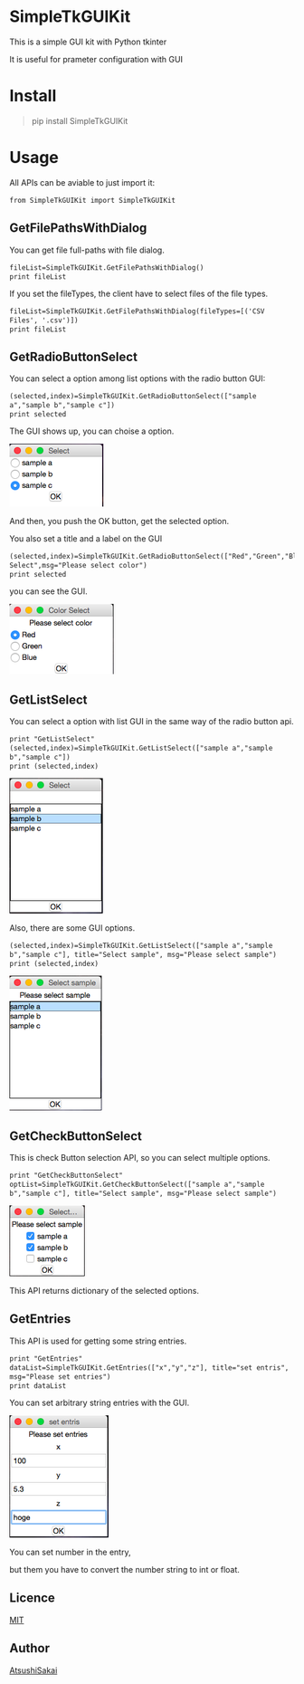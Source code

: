 SimpleTkGUIKit
===============
This is a simple GUI kit with Python tkinter

It is useful for prameter configuration with GUI

# Install

> pip install SimpleTkGUIKit

# Usage

All APIs can be aviable to just import it:

    from SimpleTkGUIKit import SimpleTkGUIKit 

## GetFilePathsWithDialog

You can get file full-paths with file dialog.

    fileList=SimpleTkGUIKit.GetFilePathsWithDialog()
    print fileList

If you set the fileTypes, the client have to select files of the file types.

    fileList=SimpleTkGUIKit.GetFilePathsWithDialog(fileTypes=[('CSV Files', '.csv')])
    print fileList


## GetRadioButtonSelect

You can select a option among list options with the radio button GUI:

    (selected,index)=SimpleTkGUIKit.GetRadioButtonSelect(["sample a","sample b","sample c"])
    print selected

The GUI shows up, you can choise a option.

![radio1.png](https://github.com/AtsushiSakai/SimpleTkGUIKit/blob/master/img/radio1.png)

And then, you push the OK button, get the selected option.

You also set a title and a label on the GUI


    (selected,index)=SimpleTkGUIKit.GetRadioButtonSelect(["Red","Green","Blue"],title="Color Select",msg="Please select color")
    print selected

you can see the GUI.

![radio2.png](https://github.com/AtsushiSakai/SimpleTkGUIKit/blob/master/img/radio2.png)


## GetListSelect

You can select a option with list GUI in the same way of the radio button api.

    print "GetListSelect"
    (selected,index)=SimpleTkGUIKit.GetListSelect(["sample a","sample b","sample c"])
    print (selected,index)

![list1.png](https://github.com/AtsushiSakai/SimpleTkGUIKit/blob/master/img/list1.png)

Also, there are some GUI options.

    (selected,index)=SimpleTkGUIKit.GetListSelect(["sample a","sample b","sample c"], title="Select sample", msg="Please select sample")
    print (selected,index)

![list2.png](https://github.com/AtsushiSakai/SimpleTkGUIKit/blob/master/img/list2.png)


## GetCheckButtonSelect

This is check Button selection API, so you can select multiple options.

    print "GetCheckButtonSelect"
    optList=SimpleTkGUIKit.GetCheckButtonSelect(["sample a","sample b","sample c"], title="Select sample", msg="Please select sample")

![check1.png](https://github.com/AtsushiSakai/SimpleTkGUIKit/blob/master/img/check1.png)

This API returns dictionary of the selected options.


## GetEntries

This API is used for getting some string entries.

    print "GetEntries"
    dataList=SimpleTkGUIKit.GetEntries(["x","y","z"], title="set entris", msg="Please set entries")
    print dataList

You can set arbitrary string entries with the GUI.

![entry.png](https://github.com/AtsushiSakai/SimpleTkGUIKit/blob/master/img/entry.png)

You can set number in the entry, 
    
but them you have to convert the number string to int or float.


## Licence

[MIT](https://github.com/AtsushiSakai/googleearthplot/blob/master/LICENSE)

## Author

[AtsushiSakai](http://atsushisakai.github.io/)



